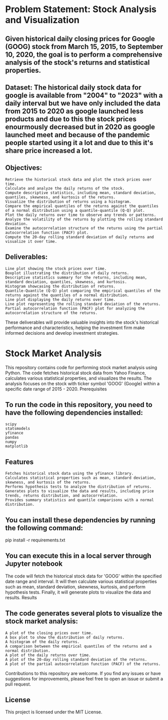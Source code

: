 # Problem Statement: Stock Analysis and Visualization
## Given historical daily closing prices for Google (GOOG) stock from March 15, 2015, to September 10, 2020, the goal is to perform a comprehensive analysis of the stock's returns and statistical properties.

## Dataset: The historical daily stock data for google is available from "2004" to "2023" with a daily interval but we have only included the data from 2015 to 2020 as google launched less products and due to this the stock prices enourmously decreased but in 2020 as google launched meet and because of the pandemic people started using it a lot and due to this it's share price increased a lot.

## Objectives:

    Retrieve the historical stock data and plot the stock prices over time.
    Calculate and analyze the daily returns of the stock.
    Compute descriptive statistics, including mean, standard deviation, quantiles, skewness, and kurtosis of the returns.
    Visualize the distribution of returns using a histogram.
    Compare the empirical quantiles of the returns against the quantiles of a normal distribution using a quantile-quantile (Q-Q) plot.
    Plot the daily returns over time to observe any trends or patterns.
    Analyze the volatility of the returns by plotting the rolling standard deviation.
    Examine the autocorrelation structure of the returns using the partial autocorrelation function (PACF) plot.
    Compute the 20-day rolling standard deviation of daily returns and visualize it over time.

## Deliverables:

    Line plot showing the stock prices over time.
    Boxplot illustrating the distribution of daily returns.
    Descriptive statistics summary for the returns, including mean, standard deviation, quantiles, skewness, and kurtosis.
    Histogram showcasing the distribution of returns.
    Quantile-Quantile (Q-Q) plot comparing the empirical quantiles of the returns against the quantiles of a normal distribution.
    Line plot displaying the daily returns over time.
    Line plot representing the rolling standard deviation of the returns.
    Partial autocorrelation function (PACF) plot for analyzing the autocorrelation structure of the returns.

These deliverables will provide valuable insights into the stock's historical performance and characteristics, helping the investment firm make informed decisions and develop investment strategies.
# Stock Market Analysis

This repository contains code for performing stock market analysis using Python. The code fetches historical stock data from Yahoo Finance, calculates various statistical properties, and visualizes the results. The analysis focuses on the stock with ticker symbol 'GOOG' (Google) within a specific date range of 2015 - 2020.
Prerequisites

## To run the code in this repository, you need to have the following dependencies installed:

    scipy
    statsmodels
    yfinance
    pandas
    numpy
    matplotlib
    
 ## Features

    Fetches historical stock data using the yfinance library.
    Calculates statistical properties such as mean, standard deviation, skewness, and kurtosis of the returns.
    Performs hypothesis tests to analyze the distribution of returns.
    Generates plots to visualize the data and results, including price trends, returns distribution, and autocorrelation.
    Provides summary statistics and quantile comparisons with a normal distribution.

## You can install these dependencies by running the following command:

pip install -r requirements.txt

## You can execute this in a local server through Jupyter notebook

The code will fetch the historical stock data for 'GOOG' within the specified date range and interval. It will then calculate various statistical properties such as mean, standard deviation, skewness, kurtosis, and perform hypothesis tests. Finally, it will generate plots to visualize the data and results.
Results

## The code generates several plots to visualize the stock market analysis:

    A plot of the closing prices over time.
    A box plot to show the distribution of daily returns.
    A histogram of the daily returns.
    A comparison between the empirical quantiles of the returns and a normal distribution.
    A plot of the daily returns over time.
    A plot of the 20-day rolling standard deviation of the returns.
    A plot of the partial autocorrelation function (PACF) of the returns.

Contributions to this repository are welcome. If you find any issues or have suggestions for improvements, please feel free to open an issue or submit a pull request.
## License

This project is licensed under the MIT License.
